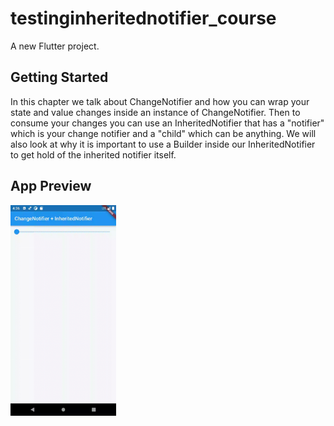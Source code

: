 # testinginheritednotifier_course

A new Flutter project.

## Getting Started

In this chapter we talk about ChangeNotifier and how you can wrap your state and value changes inside an instance of ChangeNotifier. Then to consume your changes you can use an InheritedNotifier that has a "notifier" which is your change notifier and a "child" which can be anything. We will also look at why it is important to use a Builder inside our InheritedNotifier to get hold of the inherited notifier itself.

## App Preview

<img src=".README.assets/inheritednotifier_preview.gif" alt="inheritednotifier_preview" style="zoom:33%;" />
